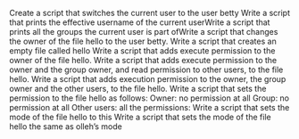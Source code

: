 Create a script that switches the current user to the user betty
Write a script that prints the effective username of the current userWrite a script that prints all the groups the current user is part ofWrite a script that changes the owner of the file hello to the user betty.
Write a script that creates an empty file called hello
Write a script that adds execute permission to the owner of the file hello.
Write a script that adds execute permission to the owner and the group owner, and read permission to other users, to the file hello.
Write a script that adds execution permission to the owner, the group owner and the other users, to the file hello.
Write a script that sets the permission to the file hello as follows:
Owner: no permission at all
Group: no permission at all
Other users: all the permissions:
Write a script that sets the mode of the file hello to this
Write a script that sets the mode of the file hello the same as olleh’s mode
